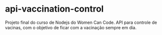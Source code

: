 # api-vaccination-control
Projeto final do curso de Nodejs do Women Can Code. API para controle de vacinas, com o objetivo de ficar com a vacinação sempre em dia.
